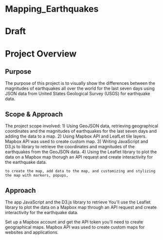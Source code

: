 # Mapping_Earthquakes

# Draft
# Project Overview

## Purpose
The purpose of this project is to visually show the differences between the magnitudes of earthquakes all over the world for the last seven days using JSON data from United States Geological Survey (USGS) for earthquake data.

## Scope & Approach
The project scope involved:
    1) Using GeoJSON data, retrieving geographical coordinates and the magnitudes of earthquakes for the last seven days and adding the data to a map.
    2) Using Mapbox API and LeafLet tile layers. Mapbox API was used to create custom map.
    3) Writing JavaScript and D3.js to library to retrieve the coordinates and magnitudes of the earthquakes from the GeoJSON data.
    4) Using the Leaflet library to plot the data on a Mapbox map thorugh an API request and create interactivity for the earthquake data.
    
    to create the map, add data to the map, and customizing and stylizing the map with markers, popups, 

## Approach
The app JavaScript and the D3.js library to retrieve  You'll use the Leaflet library to plot the data on a Mapbox map through an API request and create interactivity for the earthquake data.

Set up a Mapbox account and get the API token you'll need to create geographical maps. Mapbox API was used to create custom maps for websites and applications.

 
